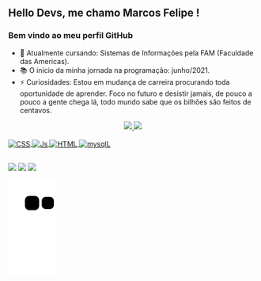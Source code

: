## Hello Devs, me chamo Marcos Felipe ! 
### Bem vindo ao meu perfil GitHub

- 🔭 Atualmente cursando: Sistemas de Informações pela FAM (Faculdade das Americas).
- 📚 O início da minha jornada na programação: junho/2021.
- ⚡ Curiosidades: Estou em mudança de carreira procurando toda oportunidade de aprender. Foco no futuro e desistir jamais, de pouco a pouco a gente chega lá, todo mundo sabe que os bilhões são feitos de centavos.

<div align="center">
  <a href="https://github.com/ThatianeDeboleto">
  <img height="180em" src="https://github-readme-stats.vercel.app/api?username=FelipeD4ntas&show_icons=true&theme=gotham&include_all_commits=true&count_private=true"/>
  <img height="180em" src="https://github-readme-stats.vercel.app/api/top-langs/?username=FelipeD4ntas&layout=compact&langs_count=7&theme=gotham"/>
</div>
 
<div style="display: inline_block"><br>
  <img align="center" alt="CSS" height="30" width="40" src="https://cdn.jsdelivr.net/gh/devicons/devicon/icons/css3/css3-original-wordmark.svg">
  <img align="center" alt="Js" height="30" width="40" src="https://cdn.jsdelivr.net/gh/devicons/devicon/icons/javascript/javascript-original.svg">
  <img align="center" alt="HTML" height="30" width="40" src="https://cdn.jsdelivr.net/gh/devicons/devicon/icons/html5/html5-original-wordmark.svg">
  <img align="center" alt="mysqlL" height="30" width="40" src="https://cdn.jsdelivr.net/gh/devicons/devicon/icons/mysql/mysql-original-wordmark.svg">
</div>
  
  ##
 
<div>
<a href="https://instagram.com/felipeenat/" target="_blank"><img src="https://img.shields.io/badge/-Instagram-%23E4405F?style=for-the-badge&logo=instagram&logoColor=white" target="_blank"></a>
<a href = "mailto:felipeicedantas@gmail.com"><img src="https://img.shields.io/badge/Gmail-D14836?style=for-the-badge&logo=gmail&logoColor=white" target="_blank"></a>
<a href="https://www.linkedin.com/in/marcos-felipe-dantas-da-costa-a3b71a215/" target="_blank"><img src="https://img.shields.io/badge/-LinkedIn-%230077B5?style=for-the-badge&logo=linkedin&logoColor=white" target="_blank"></a>   
  
   ![Snake animation](https://github.com/FelipeD4ntas/FelipeD4ntas/blob/output/github-contribution-grid-snake.svg)
 
</div>

